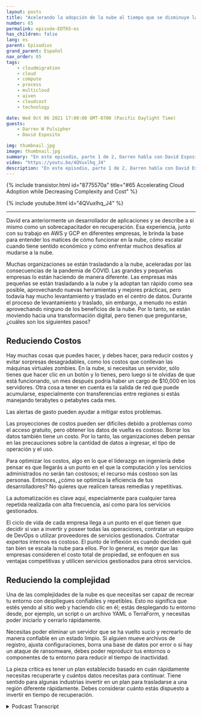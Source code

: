 ```yaml
---
layout: posts
title: "Acelerando la adopción de la nube al tiempo que se disminuye la complejidad y el costo."
number: 65
permalink: episode-EDT65-es
has_children: false
lang: es
parent: Episodios
grand_parent: Español
nav_order: 65
tags:
    - cloudmigration
    - cloud
    - compute
    - process
    - multicloud
    - aiven
    - cloudcost
    - technology

date: Wed Oct 06 2021 17:00:00 GMT-0700 (Pacific Daylight Time)
guests:
    - Darren W Pulsipher
    - David Esposito

img: thumbnail.jpg
image: thumbnail.jpg
summary: "En este episodio, parte 1 de 2, Darren habla con David Esposito, Arquitecto de Soluciones Globales, de Aiven, sobre cómo acelerar la adopción de la nube mientras se reduce la complejidad y el costo."
video: "https://youtu.be/4QVuxlhq_J4"
description: "En este episodio, parte 1 de 2, Darren habla con David Esposito, Arquitecto de Soluciones Globales, de Aiven, sobre cómo acelerar la adopción de la nube mientras se reduce la complejidad y el costo."
---
```


<div>
{% include transistor.html id="8775570a" title="#65 Accelerating Cloud Adoption while Decreasing Complexity and Cost" %}

{% include youtube.html id="4QVuxlhq_J4" %}
</div>

---

David era anteriormente un desarrollador de aplicaciones y se describe a sí mismo como un sobrecapacitador en recuperación. Esa experiencia, junto con su trabajo en AWS y GCP en diferentes empresas, le brinda la base para entender los matices de cómo funcionar en la nube, cómo escalar cuando tiene sentido económico y cómo enfrentar muchos desafíos al mudarse a la nube.

Muchas organizaciones se están trasladando a la nube, aceleradas por las consecuencias de la pandemia de COVID. Las grandes y pequeñas empresas lo están haciendo de manera diferente. Las empresas más pequeñas se están trasladando a la nube y la adoptan tan rápido como sea posible, aprovechando nuevas herramientas y mejores prácticas, pero todavía hay mucho levantamiento y traslado en el centro de datos. Durante el proceso de levantamiento y traslado, sin embargo, a menudo no están aprovechando ninguno de los beneficios de la nube. Por lo tanto, se están moviendo hacia una transformación digital, pero tienen que preguntarse, ¿cuáles son los siguientes pasos?

## Reduciendo Costos

Hay muchas cosas que puedes hacer, y debes hacer, para reducir costos y evitar sorpresas desagradables, como los costos que conllevan las máquinas virtuales zombies. En la nube, si necesitas un servidor, sólo tienes que hacer clic en un botón y lo tienes, pero luego si te olvidas de que está funcionando, un mes después podría haber un cargo de $10,000 en los servidores. Otra cosa a tener en cuenta es la salida de red que puede acumularse, especialmente con transferencias entre regiones si estás manejando terabytes o petabytes cada mes.

Las alertas de gasto pueden ayudar a mitigar estos problemas.

Las proyecciones de costos pueden ser difíciles debido a problemas como el acceso gratuito, pero obtener los datos de vuelta es costoso. Borrar los datos también tiene un costo. Por lo tanto, las organizaciones deben pensar en las precauciones sobre la cantidad de datos a ingresar, el tipo de operación y el uso.

Para optimizar los costos, algo en lo que el liderazgo en ingeniería debe pensar es que llegarás a un punto en el que la computación y los servicios administrados no serán tan costosos; el recurso más costoso son las personas. Entonces, ¿cómo se optimiza la eficiencia de tus desarrolladores? No quieres que realicen tareas remedias y repetitivas.

La automatización es clave aquí, especialmente para cualquier tarea repetida realizada con alta frecuencia, así como para los servicios gestionados.

El ciclo de vida de cada empresa llega a un punto en el que tienen que decidir si van a invertir y poseer todas las operaciones, contratar un equipo de DevOps o utilizar proveedores de servicios gestionados. Contratar expertos internos es costoso. El punto de inflexión es cuando deciden qué tan bien se escala la nube para ellos. Por lo general, es mejor que las empresas consideren el costo total de propiedad, se enfoquen en sus ventajas competitivas y utilicen servicios gestionados para otros servicios.

## Reduciendo la complejidad

Una de las complejidades de la nube es que necesitas ser capaz de recrear tu entorno con despliegues confiables y repetibles. Esto no significa que estés yendo al sitio web y haciendo clic en él; estás desplegando tu entorno desde, por ejemplo, un script o un archivo YAML o TerraForm, y necesitas poder iniciarlo y cerrarlo rápidamente.

Necesitas poder eliminar un servidor que se ha vuelto sucio y recrearlo de manera confiable en un estado limpio. Si alguien mueve archivos de registro, ajusta configuraciones, borra una base de datos por error o si hay un ataque de ransomware, debes poder reproducir tus entornos o componentes de tu entorno para reducir el tiempo de inactividad.

La pieza crítica es tener un plan establecido basado en cuán rápidamente necesitas recuperarte y cuántos datos necesitas para continuar. Tiene sentido para algunas industrias invertir en un plan para trasladarse a una región diferente rápidamente. Debes considerar cuánto estás dispuesto a invertir en tiempo de recuperación.



<details>
<summary> Podcast Transcript </summary>

<p></p>

</details>
